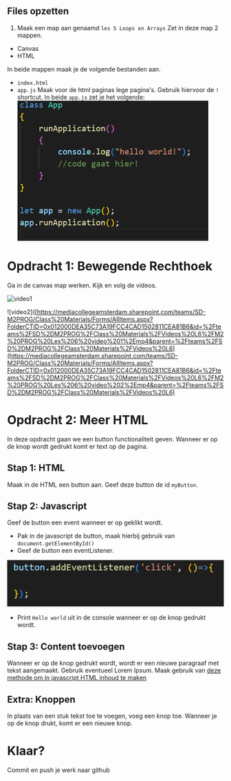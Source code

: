 ## Files opzetten
1. Maak een map aan genaamd `les 5 Loops en Arrays` Zet in deze map 2 mappen.
 
 * Canvas
 * HTML

In beide mappen maak je de volgende bestanden aan.
 * `index.html`
 * `app.js`
Maak voor de html paginas lege pagina's. Gebruik hiervoor de `!` shortcut.
In beide `app.js` zet je het volgende:
![appjs.PNG](img/appjs.PNG)

# Opdracht 1: Bewegende Rechthoek
Ga in de canvas map werken.
Kijk en volg de videos.

![video1](https://mediacollegeamsterdam.sharepoint.com/teams/SD-M2PROG/Class%20Materials/Forms/AllItems.aspx?FolderCTID=0x012000DEA35C73A19FCC4CAD1502811CEA81B6&id=%2Fteams%2FSD%2DM2PROG%2FClass%20Materials%2FVideos%20L6%2FM2%20PROG%20Les%206%20video%201%2Emp4&parent=%2Fteams%2FSD%2DM2PROG%2FClass%20Materials%2FVideos%20L6)

![video2]([https://mediacollegeamsterdam.sharepoint.com/teams/SD-M2PROG/Class%20Materials/Forms/AllItems.aspx?FolderCTID=0x012000DEA35C73A19FCC4CAD1502811CEA81B6&id=%2Fteams%2FSD%2DM2PROG%2FClass%20Materials%2FVideos%20L6%2FM2%20PROG%20Les%206%20video%201%2Emp4&parent=%2Fteams%2FSD%2DM2PROG%2FClass%20Materials%2FVideos%20L6](https://mediacollegeamsterdam.sharepoint.com/teams/SD-M2PROG/Class%20Materials/Forms/AllItems.aspx?FolderCTID=0x012000DEA35C73A19FCC4CAD1502811CEA81B6&id=%2Fteams%2FSD%2DM2PROG%2FClass%20Materials%2FVideos%20L6%2FM2%20PROG%20Les%206%20video%202%2Emp4&parent=%2Fteams%2FSD%2DM2PROG%2FClass%20Materials%2FVideos%20L6)

# Opdracht 2: Meer HTML
In deze opdracht gaan we een button functionaliteit geven. Wanneer er op de knop wordt gedrukt komt er text op de pagina.

## Stap 1: HTML
Maak in de HTML een button aan. Geef deze button de id `myButton`.

## Stap 2: Javascript
Geef de button een event wanneer er op geklikt wordt. 

* Pak in de javascript de button, maak hierbij gebruik van `document.getElementById()`
* Geef de button een eventListener.

![eventListener.PNG](img/l6events/eventListener.PNG)

* Print `Hello world` uit in de console wanneer er op de knop gedrukt wordt.

## Stap 3: Content toevoegen
Wanneer er op de knop gedrukt wordt, wordt er een nieuwe paragraaf met tekst aangemaakt. Gebruik eventueel Lorem Ipsum. Maak gebruik van [deze methode om in javascript HTML inhoud te maken](https://www.w3schools.com/js/js_htmldom_nodes.asp)

## Extra: Knoppen
In plaats van een stuk tekst toe te voegen, voeg een knop toe. Wanneer je op de knop drukt, komt er een nieuwe knop.

# Klaar?
Commit en push je werk naar github
